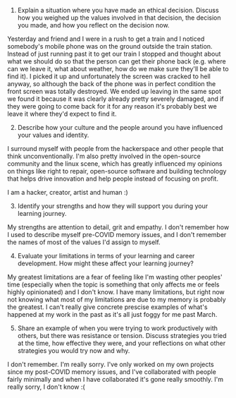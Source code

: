 

1. Explain a situation where you have made an ethical decision. Discuss how you weighed up the values involved in that decision, the decision you made, and how you reflect on the decision now.

Yesterday and friend and I were in a rush to get a train and I noticed somebody's mobile phone was on the ground outside the train station. Instead of just running past it to get our train I stopped and thought about what we should do so that the person can get their phone back (e.g. where can we leave it, what about weather, how do we make sure they'll be able to find it). I picked it up and unfortunately the screen was cracked to hell anyway, so although the back of the phone was in perfect condition the front screen was totally destroyed. We ended up leaving in the same spot we found it because it was clearly already pretty severely damaged, and if they were going to come back for it for any reason it's probably best we leave it where they'd expect to find it.

2. Describe how your culture and the people around you have influenced your values and identity.

I surround myself with people from the hackerspace and other people that think unconventionally. I'm also pretty involved in the open-source community and the linux scene, which has greatly influenced my opinions on things like right to repair, open-source software and building technology that helps drive innovation and help people instead of focusing on profit.

I am a hacker, creator, artist and human :)

3. Identify your strengths and how they will support you during your learning journey.

My strengths are attention to detail, grit and empathy. I don't remember how I used to describe myself pre-COVID memory issues, and I don't remember the names of most of the values I'd assign to myself.

4. Evaluate your limitations in terms of your learning and career development. How might these affect your learning journey?

My greatest limitations are a fear of feeling like I'm wasting other peoples' time (especially when the topic is something that only affects me or feels highly opinionated) and I don't know. I have many limitations, but right now not knowing what most of my limitations are due to my memory is probably the greatest. I can't really give concrete prescise examples of what's happened at my work in the past as it's all just foggy for me past March.

5. Share an example of when you were trying to work productively with others, but there was resistance or tension. Discuss strategies you tried at the time, how effective they were, and your reflections on what other strategies you would try now and why.

I don't remember. I'm really sorry. I've only worked on my own projects since my post-COVID memory issues, and I've collaborated with people fairly minimally and when I have collaborated it's gone really smoothly. I'm really sorry, I don't know :(
